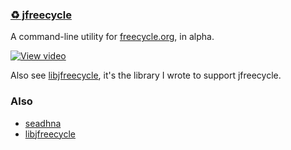 ### [♻️ jfreecycle](https://github.com/pskenny/jfreecycle)

A command-line utility for [freecycle.org](https://www.freecycle.org/), in alpha.

[![View video](https://asciinema.org/a/JMUnHCrE6SzTuCPYeZ64JtE8k.svg)](https://asciinema.org/a/JMUnHCrE6SzTuCPYeZ64JtE8k)

Also see [libjfreecycle](https://github.com/pskenny/libjfreecycle), it's the library I wrote to support jfreecycle.

### Also

- [seadhna](https://github.com/pskenny/seadhna)
- [libjfreecycle](https://github.com/pskenny/libjfreecycle)